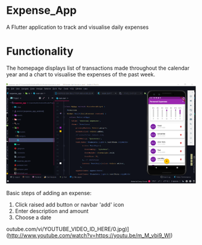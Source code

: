 # Expense_App

A Flutter application to track and visualise daily expenses

# Functionality

The homepage displays list of transactions made throughout the calendar year and a chart to visualise the expenses of the past week. 

![IDE Screencap](assets/images/Expense_tracker_ide.png)

Basic steps of adding an expense:
 1. Click raised add button or navbar 'add' icon
 2. Enter description and amount
 3. Choose a date 
 
outube.com/vi/YOUTUBE_VIDEO_ID_HERE/0.jpg)](http://www.youtube.com/watch?v=https://youtu.be/m_M_vbi9_WI)

